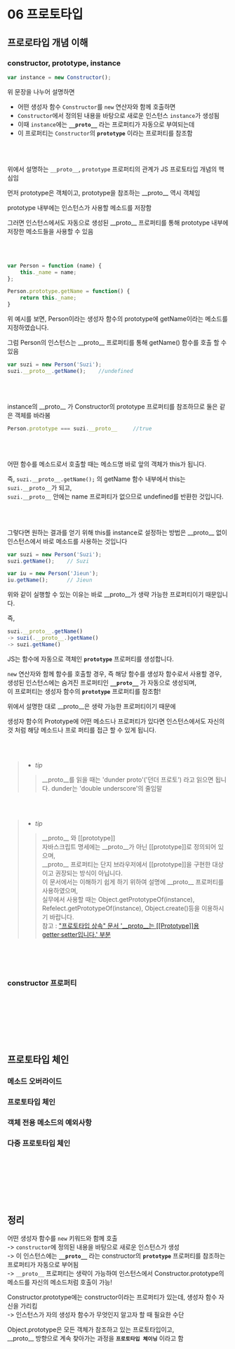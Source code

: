 # 06 프로토타입

## 프로로타입 개념 이해

### constructor, prototype, instance

```javascript
var instance = new Constructor();
```

위 문장을 나누어 설명하면

- 어떤 생성자 함수 `Constructor`를 `new` 연산자와 함께 호출하면
- `Constructor`에서 정의된 내용을 바탕으로 새로운 인스턴스 `instance`가 생성됨
- 이때 `instance`에는 **`__proto__`** 라는 프로퍼티가 자동으로 부여되는데
- 이 프로퍼티는 `Constructor`의 **`prototype`** 이라는 프로퍼티를 참조함

<br>
<br>


위에서 설명하는 `__proto__`, `prototype` 프로퍼티의 관계가 JS 프로토타입 개념의 핵심임


먼저 prototype은 객체이고, prototype을 참조하는 \_\_proto__ 역시 객체임

prototype 내부에는 인스턴스가 사용할 메소드를 저장함

그러면 인스턴스에서도 자동으로 생성된 \_\_proto__ 프로퍼티를 통해 prototype 내부에 저장한 메소드들을 사용할 수 있음

<br>
<br>


```javascript
var Person = function (name) {
    this._name = name;
};

Person.prototype.getName = function() {
    return this._name;
}
```

위 예시를 보면, Person이라는 생성자 함수의 prototype에 getName이라는 메소드를 지정하였습니다.

그럼 Person의 인스턴스는 \_\_proto__ 프로퍼티를 통해 getName() 함수를 호출 할 수 있음

```javascript
var suzi = new Person('Suzi');
suzi.__proto__.getName();    //undefined
```

<br>
<br>


instance의 \_\_proto__ 가 Constructor의 prototype 프로퍼티를 참조하므로 둘은 같은 객체를 바라봄

```javascript
Person.prototype === suzi.__proto__ 	//true
```

<br>
<br>


어떤 함수를 메소드로서 호출할 때는 메소드명 바로 앞의 객체가 this가 됩니다.

즉, `suzi.__proto__.getName();` 의 getName 함수 내부에서 this는 `suzi.__proto__`가 되고,   
`suzi.__proto__` 안에는 name 프로퍼티가 없으므로 undefined를 반환한 것입니다.

<br>
<br>

그렇다면 원하는 결과를 얻기 위해 this를 instance로 설정하는 방법은 \_\_proto__ 없이 인스턴스에서 바로 메소드를 사용하는 것입니다


```javascript
var suzi = new Person('Suzi');
suzi.getName();    // Suzi

var iu = new Person('Jieun');
iu.getName();      // Jieun
```

위와 같이 실행할 수 있는 이유는 바로 \_\_proto__가 생략 가능한 프로퍼티이기 때문입니다.

즉,

```javascript
suzi.__proto__.getName()
-> suzi(.__proto__.)getName()
-> suzi.getName()
```

JS는 함수에 자동으로 객체인 **`prototype`** 프로퍼티를 생성합니다.    

`new` 연산자와 함께 함수를 호출할 경우, 즉 해당 함수를 생성자 함수로서 사용할 경우,   
생성된 인스턴스에는 숨겨진 프로퍼티인 **`__proto__`** 가 자동으로 생성되며,    
이 프로퍼티는 생성자 함수의 **`prototype`** 프로퍼티를 참조함!   

위에서 설명한 대로  \_\_proto__은 생략 가능한 프로퍼티이기 때문에 

생성자 함수의 Prototype에 어떤 메소드나 프로퍼티가 있다면 인스턴스에서도 자신의 것 처럼 해당 메소드나 프로 퍼티를 접근 할 수 있게 됩니다.

<br>
<br>

> - _tip_
>> \_\_proto__를 읽을 때는 'dunder proto'('던더 프로토') 라고 읽으면 됩니다.
dunder는 'double underscore'의 줄임말   

<br>
<br>

> - _tip_   
>> \_\_proto__ 와 [[prototype]]  
자바스크립트 명세에는 \_\_proto__가 아닌 [[prototype]]로 정의되어 있으며,   
\_\_proto__ 프로퍼티는 단지 브라우저에서 [[prototype]]을 구현한 대상이고 권장되는 방식이 아닙니다.   
이 문서에서는 이해하기 쉽게 하기 위하여 설명에 \_\_proto__ 프로퍼티를 사용하였으며,   
실무에서 사용할 때는 Object.getPrototypeOf(instance), Refelect.getPrototypeOf(instance), Object.create()등을 이용하시기 바랍니다.   
참고 : ["프로토타입 상속" 문서 '__proto__는 [[Prototype]]용 getter·setter입니다.' 부분](https://ko.javascript.info/prototype-inheritance)


<br>
<br>
<br>






### constructor 프로퍼티

<br>
<br>
<br>
<br>
<br>
<br>

## 프로토타입 체인

### 메소드 오버라이드


### 프로토타입 체인

### 객체 전용 메소드의 예외사항


### 다중 프로토타입 체인


<br>
<br>
<br>
<br>
<br>
<br>


## 정리

어떤 생성자 함수를 `new` 키워드와 함께 호출   
-> `constructor`에 정의된 내용을 바탕으로 새로운 인스턴스가 생성    
-> 이 인스턴스에는 **`__proto__`** 라는 constructor의 **`prototype`** 프로퍼티를 참조하는 프로퍼티가 자동으로 부어됨    
-> `__proto__` 프로퍼티는 생략이 가능하여 인스턴스에서 Constructor.prototype의 메소드를 자신의 메소드처럼 호출이 가능!   


Constructor.prototype에는 constructor이라는 프로퍼티가 있는데, 생성자 함수 자신을 가리킴    
-> 인스턴스가 자의 생성자 함수가 무엇인지 알고자 할 때 필요한 수단   

Object.prototype은 모든 객체가 참조하고 있는 프로토타입이고,    
\_\_proto__ 방향으로 계속 찾아가는 과정을 **`프로토타입 체이닝`** 이라고 함

<br>
<br>
<br>
<br>
<br>
<br>
